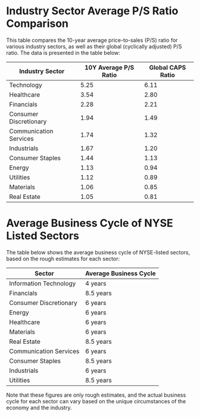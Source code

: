 # Industry Sector Average P/S Ratio Comparison

This table compares the 10-year average price-to-sales (P/S) ratio for various industry sectors, as well as their global (cyclically adjusted) P/S ratio. The data is presented in the table below:


| Industry Sector | 10Y Average P/S Ratio | Global CAPS Ratio |
|----------------|----------------------|---------------------|
| Technology      | 5.25                 | 6.11                |
| Healthcare      | 3.54                 | 2.80                |
| Financials      | 2.28                 | 2.21                |
| Consumer Discretionary | 1.94          | 1.49                |
| Communication Services | 1.74         | 1.32                |
| Industrials     | 1.67                 | 1.20                |
| Consumer Staples | 1.44                | 1.13                |
| Energy          | 1.13                 | 0.94                |
| Utilities       | 1.12                 | 0.89                |
| Materials       | 1.06                 | 0.85                |
| Real Estate     | 1.05                 | 0.81                |


# Average Business Cycle of NYSE Listed Sectors

The table below shows the average business cycle of NYSE-listed sectors, based on the rough estimates for each sector:

| Sector                    | Average Business Cycle |
|---------------------------|------------------------|
| Information Technology    | 4 years                |
| Financials                | 8.5 years              |
| Consumer Discretionary    | 6 years                |
| Energy                    | 6 years                |
| Healthcare                | 6 years                |
| Materials                 | 6 years                |
| Real Estate               | 8.5 years              |
| Communication Services    | 6 years                |
| Consumer Staples          | 8.5 years              |
| Industrials               | 6 years                |
| Utilities                 | 8.5 years              |

Note that these figures are only rough estimates, and the actual business cycle for each sector can vary based on the unique circumstances of the economy and the industry.
